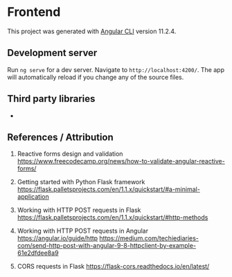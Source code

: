 # Frontend

This project was generated with [Angular CLI](https://github.com/angular/angular-cli) version 11.2.4.

## Development server

Run `ng serve` for a dev server. Navigate to `http://localhost:4200/`. The app will automatically reload if you change any of the source files.

## Third party libraries

- 

## References / Attribution

1. Reactive forms design and validation
    https://www.freecodecamp.org/news/how-to-validate-angular-reactive-forms/

2. Getting started with Python Flask framework
    https://flask.palletsprojects.com/en/1.1.x/quickstart/#a-minimal-application

3. Working with HTTP POST requests in Flask
    https://flask.palletsprojects.com/en/1.1.x/quickstart/#http-methods

4. Working with HTTP POST requests in Angular
    https://angular.io/guide/http
    https://medium.com/techiediaries-com/send-http-post-with-angular-9-8-httpclient-by-example-61e2dfdee8a9

5. CORS requests in Flask
    https://flask-cors.readthedocs.io/en/latest/

